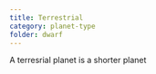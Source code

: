 ```yaml
---
title: Terrestrial
category: planet-type
folder: dwarf
---
```


A terresrial planet is a shorter planet